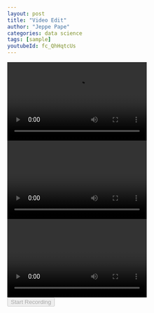```yaml
---
layout: post
title: "Video Edit"
author: "Jeppe Pape"
categories: data science
tags: [sample]
youtubeId: fc_QhHqtcUs
---
```


<body translate='no' >
<div>
	<video id='local' width='320px' height='180px' controls>
		<source src='/assets/vid/covid_vid.mp4'></source>
	</video>
  <video id='webcam' width='320px' height='180px'></video>
  <video id='output-video' width='320px' height='180px' controls></video>
</div>
<button id='record' disabled>Start Recording</button>
<p id='message'></p>
  	<script src='https://cpwebassets.codepen.io/assets/common/stopExecutionOnTimeout-157cd5b220a5c80d4ff8e0e70ac069bffd87a61252088146915e8726e5d9f147.js'></script>

  <script src='https://unpkg.com/@ffmpeg/ffmpeg@0.9.3/dist/ffmpeg.min.js'></script>
<script>
const { createFFmpeg, fetchFile } = FFmpeg;
const ffmpeg = createFFmpeg({
  log: true });


const webcam = document.getElementById('webcam');
const recordBtn = document.getElementById('record');
const startRecording = () => {
  const rec = new MediaRecorder(webcam.srcObject);
  const chunks = [];

  recordBtn.textContent = 'Stop Recording';
  recordBtn.onclick = () => {
    rec.stop();
    recordBtn.textContent = 'Start Recording';
    recordBtn.onclick = startRecording;
  };

  rec.ondataavailable = e => chunks.push(e.data);
  rec.onstop = async () => {
    transcode(new Uint8Array(await new Blob(chunks).arrayBuffer()));
  };
  rec.start();
};

(async () => {
  webcam.srcObject = await navigator.mediaDevices.getUserMedia({ video: true, audio: true });
  await webcam.play();
  recordBtn.disabled = false;
  recordBtn.onclick = startRecording;
})();

const transcode = async webcamData => {
  const message = document.getElementById('message');
  const name = 'record.webm';
  message.innerHTML = 'Loading ffmpeg-core.js';
  await ffmpeg.load();
  message.innerHTML = 'Start transcoding';
  ffmpeg.FS('writeFile', name, await fetchFile(webcamData));
  await ffmpeg.run('-i', name, 'output.mp4');
  message.innerHTML = 'Complete transcoding';
  const data = ffmpeg.FS('readFile', 'output.mp4');

  const video = document.getElementById('output-video');
  video.src = URL.createObjectURL(new Blob([data.buffer], { type: 'video/mp4' }));
};
//# sourceURL=pen.js
    </script>

  

</body>
